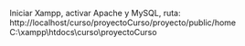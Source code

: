 Iniciar Xampp, activar Apache y MySQL,
ruta: http://localhost/curso/proyectoCurso/proyecto/public/home
C:\xampp\htdocs\curso\proyectoCurso
